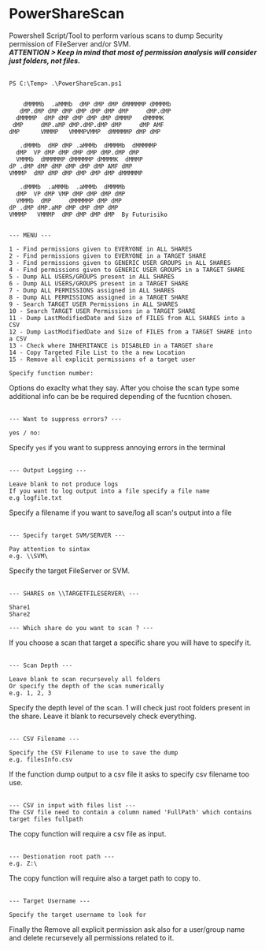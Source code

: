 # PowerShareScan

Powershell Script/Tool to perform various scans to dump Security permission of FileServer and/or SVM.<br>
***ATTENTION > Keep in mind that most of permission analysis will consider just folders, not files.*** <br>
<br>

```
PS C:\Temp> .\PowerShareScan.ps1


    dMMMMb  .aMMMb  dMP dMP dMP dMMMMMP dMMMMb
   dMP.dMP dMP dMP dMP dMP dMP dMP     dMP.dMP
  dMMMMP  dMP dMP dMP dMP dMP dMMMP   dMMMMK
 dMP     dMP.aMP dMP.dMP.dMP dMP     dMP AMF
dMP      VMMMP   VMMMPVMMP  dMMMMMP dMP dMP

   .dMMMb  dMP dMP .aMMMb  dMMMMb  dMMMMMP
  dMP  VP dMP dMP dMP dMP dMP.dMP dMP
  VMMMb  dMMMMMP dMMMMMP dMMMMK  dMMMP
dP .dMP dMP dMP dMP dMP dMP AMF dMP
VMMMP  dMP dMP dMP dMP dMP dMP dMMMMMP

   .dMMMb  .aMMMb  .aMMMb  dMMMMb
  dMP  VP dMP VMP dMP dMP dMP dMP
  VMMMb  dMP     dMMMMMP dMP dMP
dP .dMP dMP.aMP dMP dMP dMP dMP
VMMMP   VMMMP  dMP dMP dMP dMP  By Futurisiko


--- MENU ---

1 - Find permissions given to EVERYONE in ALL SHARES
2 - Find permissions given to EVERYONE in a TARGET SHARE
3 - Find permissions given to GENERIC USER GROUPS in ALL SHARES
4 - Find permissions given to GENERIC USER GROUPS in a TARGET SHARE
5 - Dump ALL USERS/GROUPS present in ALL SHARES
6 - Dump ALL USERS/GROUPS present in a TARGET SHARE
7 - Dump ALL PERMISSIONS assigned in ALL SHARES
8 - Dump ALL PERMISSIONS assigned in a TARGET SHARE
9 - Search TARGET USER Permissions in ALL SHARES
10 - Search TARGET USER Permissions in a TARGET SHARE
11 - Dump LastModifiedDate and Size of FILES from ALL SHARES into a CSV
12 - Dump LastModifiedDate and Size of FILES from a TARGET SHARE into a CSV
13 - Check where INHERITANCE is DISABLED in a TARGET share
14 - Copy Targeted File List to the a new Location
15 - Remove all explicit permissions of a target user

Specify function number:
```

Options do exaclty what they say.
After you choise the scan type some additional info can be be required depending of the fucntion chosen. <br><br>

```
--- Want to suppress errors? ---

yes / no:
```
Specify ```yes``` if you want to suppress annoying errors in the terminal <br><br>
```
--- Output Logging ---

Leave blank to not produce logs
If you want to log output into a file specify a file name
e.g logfile.txt
```
Specify a filename if you want to save/log all scan's output into a file <br><br>
```
--- Specify target SVM/SERVER ---

Pay attention to sintax
e.g. \\SVM\
```
Specify the target FileServer or SVM. <br><br>
```
--- SHARES on \\TARGETFILESERVER\ ---

Share1
Share2

--- Which share do you want to scan ? ---
```
If you choose a scan that target a specific share you will have to specify it. <br><br>

```
--- Scan Depth ---

Leave blank to scan recursevely all folders
Or specify the depth of the scan numerically
e.g. 1, 2, 3
```
Specify the depth level of the scan. 1 will check just root folders present in the share. Leave it blank to recursevely check everything. <br><br>

```
--- CSV Filename ---

Specify the CSV Filename to use to save the dump
e.g. filesInfo.csv
```
If the function dump output to a csv file it asks to specify csv filename too use.<br><br>
```
--- CSV in input with files list ---
The CSV file need to contain a column named 'FullPath' which contains target files fullpath
```
The copy function will require a csv file as input.<br><br>
```
--- Destionation root path ---
e.g. Z:\
```
The copy function will require also a target path to copy to.<br><br>
```
--- Target Username ---

Specify the target username to look for
```
Finally the Remove all explicit permission ask also for a user/group name and delete recursevely all permissions related to it.

